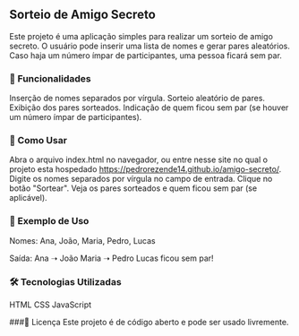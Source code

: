 ## Sorteio de Amigo Secreto
Este projeto é uma aplicação simples para realizar um sorteio de amigo secreto. O usuário pode inserir uma lista de nomes e gerar pares aleatórios. Caso haja um número ímpar de participantes, uma pessoa ficará sem par.

### 📌 Funcionalidades

Inserção de nomes separados por vírgula.
Sorteio aleatório de pares.
Exibição dos pares sorteados.
Indicação de quem ficou sem par (se houver um número ímpar de participantes).


### 🚀 Como Usar

Abra o arquivo index.html no navegador, ou entre nesse site no qual o projeto esta hospedado https://pedrorezende14.github.io/amigo-secreto/.
Digite os nomes separados por vírgula no campo de entrada.
Clique no botão "Sortear".
Veja os pares sorteados e quem ficou sem par (se aplicável).

### 📜 Exemplo de Uso

Nomes: Ana, João, Maria, Pedro, Lucas

Saída:
Ana ➝ João
Maria ➝ Pedro
Lucas ficou sem par!

### 🛠️ Tecnologias Utilizadas

HTML
CSS
JavaScript

###📄 Licença
Este projeto é de código aberto e pode ser usado livremente.

